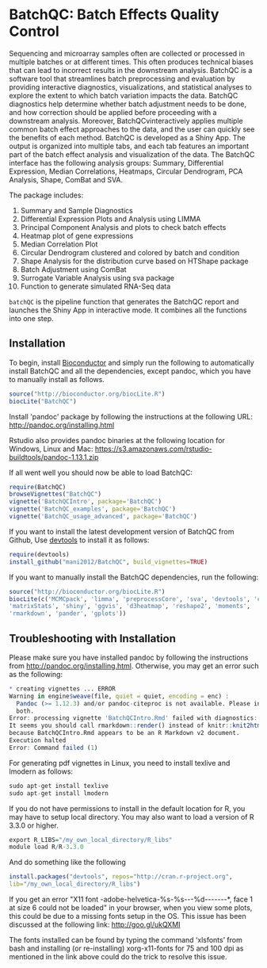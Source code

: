 BatchQC: Batch Effects Quality Control
======================================

Sequencing and microarray samples often are collected or processed in multiple 
batches or at different times. This often produces technical biases that can 
lead to incorrect results in the downstream analysis. BatchQC is a software tool
that streamlines batch preprocessing and evaluation by providing interactive 
diagnostics, visualizations, and statistical analyses to explore the extent to 
which batch variation impacts the data. BatchQC diagnostics help determine 
whether batch adjustment needs to be done, and how correction should be applied 
before proceeding with a downstream analysis. Moreover, BatchQCvinteractively 
applies multiple common batch effect approaches to the data, and the user can 
quickly see the benefits of each method. BatchQC is developed as a Shiny App. 
The output is organized into multiple tabs, and each tab features an important 
part of the batch effect analysis and visualization of the data. The BatchQC 
interface has the following analysis groups: Summary, Differential Expression, 
Median Correlations, Heatmaps, Circular Dendrogram, PCA Analysis, Shape, ComBat 
and SVA. 

The package includes:

1. Summary and Sample Diagnostics
2. Differential Expression Plots and Analysis using LIMMA
3. Principal Component Analysis and plots to check batch effects
4. Heatmap plot of gene expressions
5. Median Correlation Plot
6. Circular Dendrogram clustered and colored by batch and condition
7. Shape Analysis for the distribution curve based on HTShape package
8. Batch Adjustment using ComBat
9. Surrogate Variable Analysis using sva package
10. Function to generate simulated RNA-Seq data

`batchQC` is the pipeline function that generates the BatchQC report and 
launches the Shiny App in interactive mode. It combines all the functions into 
one step.

## Installation

To begin, install [Bioconductor](http://www.bioconductor.org/) and simply
run the following to automatically install BatchQC and all the dependencies, 
except pandoc, which you have to manually install as follows.

```r
source("http://bioconductor.org/biocLite.R")
biocLite("BatchQC")
```
Install 'pandoc' package by following the instructions at the following URL:
http://pandoc.org/installing.html

Rstudio also provides pandoc binaries at the following location for Windows, 
Linux and Mac:
https://s3.amazonaws.com/rstudio-buildtools/pandoc-1.13.1.zip 

If all went well you should now be able to load BatchQC:
```r
require(BatchQC)
browseVignettes("BatchQC")
vignette('BatchQCIntro', package='BatchQC')
vignette('BatchQC_examples', package='BatchQC')
vignette('BatchQC_usage_advanced', package='BatchQC')
```

If you want to install the latest development version of BatchQC from Github, 
Use [devtools](https://github.com/hadley/devtools) to install it as follows:
```r
require(devtools)
install_github("mani2012/BatchQC", build_vignettes=TRUE)
```
If you want to manually install the BatchQC dependencies, run the following:
```r
source("http://bioconductor.org/biocLite.R")
biocLite(c('MCMCpack', 'limma', 'preprocessCore', 'sva', 'devtools', 'corpcor', 
'matrixStats', 'shiny', 'ggvis', 'd3heatmap', 'reshape2', 'moments', 
'rmarkdown', 'pander', 'gplots'))
```

## Troubleshooting with Installation

Please make sure you have installed pandoc by following the instructions from http://pandoc.org/installing.html. Otherwise, you may get an error such as the 
following:

```r
* creating vignettes ... ERROR
Warning in engine$weave(file, quiet = quiet, encoding = enc) :
  Pandoc (>= 1.12.3) and/or pandoc-citeproc is not available. Please install 
  both.
Error: processing vignette 'BatchQCIntro.Rmd' failed with diagnostics:
It seems you should call rmarkdown::render() instead of knitr::knit2html() 
because BatchQCIntro.Rmd appears to be an R Markdown v2 document.
Execution halted
Error: Command failed (1)
```
For generating pdf vignettes in Linux, you need to install texlive and lmodern 
as follows:

```r
sudo apt-get install texlive
sudo apt-get install lmodern
```

If you do not have permissions to install in the default location for R, you 
may have to setup local directory. You may also want to load a version of 
R 3.3.0 or higher.
```r
export R_LIBS="/my_own_local_directory/R_libs"
module load R/R-3.3.0
```

And do something like the following
```r
install.packages("devtools", repos="http://cran.r-project.org", 
lib="/my_own_local_directory/R_libs")
```

If you get an error "X11 font -adobe-helvetica-%s-%s-*-*-%d-*-*-*-*-*-*-*, 
face 1 at size 6 could not be loaded" in your browser, when you view
some plots, this could be due to a missing fonts setup in the OS.
This issue has been discussed at the following link:
http://goo.gl/ukQXMI

The fonts installed can be found by typing the command ‘xlsfonts’ from bash and 
installing (or re-installing) xorg-x11-fonts for 75 and 100 dpi as mentioned
in the link above could do the trick to resolve this issue.
